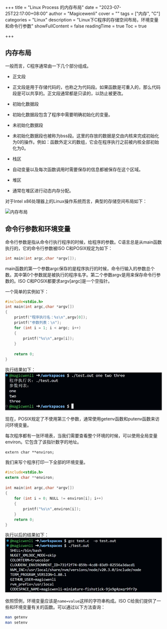 +++
title = "Linux Process 的内存布局"
date = "2023-07-25T22:17:00+08:00"
author = "Magicewenli"
cover = ""
tags = ["内存", "C"]
categories = "Linux"
description = "Linux下C程序的存储空间布局，环境变量和命令行参数"
showFullContent = false
readingTime = true
Toc = true

+++

## 内存布局

一般而言，C程序通常由一下几个部分组成。

- 正文段
 - 正文段是用于存储代码的，也称之为代码段。如果函数是可重入的，那么代码段是可以共享的。正文段通常都是只读的，以防止被更改。
 
- 初始化数据段
 - 初始化数据段包含了程序中需要明确初始化的变量。
 
- 未初始化数据段
 - 未初始化数据段也被称为bss段。这里的存放的数据是交由内核来完成初始化为0的操作。例如：函数外定义的数组，它会在程序执行之前被内核全部初始化为0。
 
- 栈区
 - 自动变量以及每次函数调用时需要保存的信息都被保存在这个区域。
 
- 堆区
 - 通常在堆区进行动态内存分配。

对于Intel x86处理器上的Linux操作系统而言，典型的存储空间布局如下：

![内存布局](https://ask.qcloudimg.com/http-save/yehe-5449357/gqxztn1c3.png)

## 命令行参数和环境变量

命令行参数是指从命令行执行程序的时候，给程序的参数。C语言总是从main函数执行的，它的命令行参数被ISO C和POSIX规定为如下：

```c
int main(int argc,char *argv[]);
```

main函数的第一个参数argc保存的是程序执行的时候，命令行输入的参数总个数。其中第0个参数就是被执行的程序名字。第二个参数argv是用来保存命令行参数的。ISO C和POSIX都要求argv[argc]是一个空指针。

一个简单的实例如下：

```c
#include<stdio.h>
int main(int argc,char *argv[])
{
    printf("程序执行名：%s\n",argv[0]);
    printf("参数列表：\n");
    for (int i = 1; i < argc; i++)
    {
        printf("%s\n",argv[i]);
    }
    
    return 0;
}
```

执行结果如下：
![example](/img/argc_argv_example.jpg)

现在，POSIX规定了不使用第三个参数，通常使用getenv函数和putenv函数来访问环境变量。

每次程序都有一张环境表，当我们需要查看整个环境的时候，可以使用全局变量environ。它包含了该指针数字的地址。

`extern char **environ;`

我们来写个程序打印一下全部的环境变量。

```c
#include<stdio.h>
extern char **environ;

int main(int argc,char *argv[])
{
    for (int i = 0; NULL != environ[i]; i++)
    {
        printf("%s\n",environ[i]);
    }
    return 0;
}
```

执行以后的结果如下：
![example](/img/environ_example.jpg)

依照惯例，环境变量应该是`name=value`这样的字符串构成。ISO C给我们提供了一些和环境变量有关的函数。可以通过以下方法查询：

```bash
man getenv
man setenv
```

